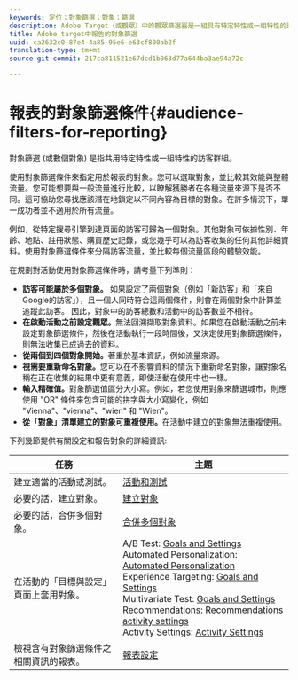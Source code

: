 ```yaml
---
keywords: 定位；對象篩選；對象；篩選
description: Adobe Target（或觀眾）中的觀眾篩選器是一組具有特定特性或一組特性的訪客。
title: Adobe target中報告的對象篩選
uuid: ca2632c0-87e4-4a85-95e6-e63cf800ab2f
translation-type: tm+mt
source-git-commit: 217ca811521e67dcd1b063d77a644ba3ae94a72c

---
```



# 報表的對象篩選條件{#audience-filters-for-reporting}

對象篩選 (或數個對象) 是指共用特定特性或一組特性的訪客群組。

使用對象篩選條件來指定用於報表的對象。您可以選取對象，並比較其效能與整體流量。您可能想要與一般流量進行比較，以瞭解獲勝者在各種流量來源下是否不同。這可協助您尋找應該潛在地鎖定以不同內容為目標的對象。在許多情況下，單一成功者並不適用於所有流量。

例如，從特定搜尋引擎到達頁面的訪客可歸為一個對象。其他對象可依據性別、年齡、地點、註冊狀態、購買歷史記錄，或您幾乎可以為訪客收集的任何其他詳細資料。使用對象篩選條件來分隔訪客流量，並比較每個流量區段的體驗效能。

在規劃對活動使用對象篩選條件時，請考量下列準則：

* **訪客可能屬於多個對象。** 如果設定了兩個對象（例如「新訪客」和「來自Google的訪客」），且一個人同時符合這兩個條件，則會在兩個對象中計算並追蹤此訪客。 因此，對象中的訪客總數和活動中的訪客數並不相符。
* **在啟動活動之前設定觀眾。**&#x200B;無法回溯擷取對象資料。如果您在啟動活動之前未設定對象篩選條件，然後在活動執行一段時間後，又決定使用對象篩選條件，則無法收集已成過去的資料。
* **從兩個到四個對象開始。**&#x200B;著重於基本資訊，例如流量來源。
* **視需要重新命名對象。**&#x200B;您可以在不影響資料的情況下重新命名對象，讓對象名稱在正在收集的結果中更有意義，即使活動在使用中也一樣。
* **輸入精確值。**&#x200B;對象篩選值區分大小寫。例如，若您使用對象來篩選城市，則應使用 "OR" 條件來包含可能的拼字與大小寫變化，例如 "Vienna"、"vienna"、"wien" 和 "Wien"。
* **從「對象」清單建立的對象可重複使用。**&#x200B;在活動中建立的對象無法重複使用。

下列幾節提供有關設定和報告對象的詳細資訊:

| 任務 | 主題 |
|--- |--- |
| 建立適當的活動或測試。 | [活動和測試](/help/c-intro/target-key-concepts.md) |
| 必要的話，建立對象。 | [建立對象](/help/c-target/c-audiences/create-audience.md) |
| 必要的話，合併多個對象。 | [合併多個對象](/help/c-target/combining-multiple-audiences.md) |
| 在活動的「目標與設定」頁面上套用對象。 | A/B Test: [Goals and Settings](/help/c-activities/t-test-ab/t-test-create-ab/ab-goals-and-settings.md)<br>Automated Personalization:  [Automated Personalization](/help/c-activities/t-automated-personalization/automated-personalization.md)<br>Experience Targeting: [Goals and Settings](/help/c-activities/t-experience-target/t-xt-create/xt-goals-and-settings.md)<br>Multivariate Test:  [Goals and Settings](/help/c-activities/c-multivariate-testing/t-create-multivariate-test/goals-and-settings.md)<br>Recommendations: [Recommendations activity settings](/help/c-recommendations/t-create-recs-activity/recs-activity-settings.md)<br>Activity Settings: [Activity Settings](/help/c-activities/activity-settings.md) |
| 檢視含有對象篩選條件之相關資訊的報表。 | [報表設定](/help/c-reports/c-report-settings/report-settings.md) |

